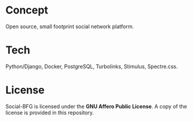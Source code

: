 # Concept

Open source, small footprint social network platform.

# Tech

Python/Django, Docker, PostgreSQL, Turbolinks, Stimulus, Spectre.css.

# License

Social-BFG is licensed under the **GNU Affero Public License**. A copy of the license is provided in this repository.
